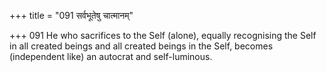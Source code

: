 +++
title = "091 सर्वभूतेषु चात्मानम्"

+++
091	He who sacrifices to the Self (alone), equally recognising the Self in all created beings and all created beings in the Self, becomes (independent like) an autocrat and self-luminous.